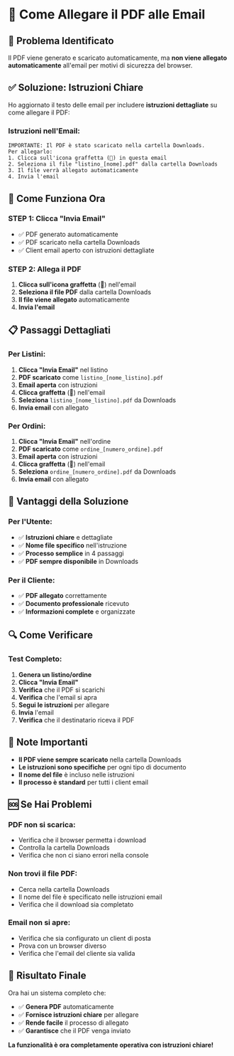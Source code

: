 # 📎 Come Allegare il PDF alle Email

## 🚨 **Problema Identificato**

Il PDF viene generato e scaricato automaticamente, ma **non viene allegato automaticamente** all'email per motivi di sicurezza del browser.

## ✅ **Soluzione: Istruzioni Chiare**

Ho aggiornato il testo delle email per includere **istruzioni dettagliate** su come allegare il PDF:

### **Istruzioni nell'Email:**
```
IMPORTANTE: Il PDF è stato scaricato nella cartella Downloads.
Per allegarlo:
1. Clicca sull'icona graffetta (📎) in questa email
2. Seleziona il file "listino_[nome].pdf" dalla cartella Downloads
3. Il file verrà allegato automaticamente
4. Invia l'email
```

## 🔧 **Come Funziona Ora**

### **STEP 1: Clicca "Invia Email"**
- ✅ PDF generato automaticamente
- ✅ PDF scaricato nella cartella Downloads
- ✅ Client email aperto con istruzioni dettagliate

### **STEP 2: Allega il PDF**
1. **Clicca sull'icona graffetta** (📎) nell'email
2. **Seleziona il file PDF** dalla cartella Downloads
3. **Il file viene allegato** automaticamente
4. **Invia l'email**

## 📋 **Passaggi Dettagliati**

### **Per Listini:**
1. **Clicca "Invia Email"** nel listino
2. **PDF scaricato** come `listino_[nome_listino].pdf`
3. **Email aperta** con istruzioni
4. **Clicca graffetta** (📎) nell'email
5. **Seleziona** `listino_[nome_listino].pdf` da Downloads
6. **Invia email** con allegato

### **Per Ordini:**
1. **Clicca "Invia Email"** nell'ordine
2. **PDF scaricato** come `ordine_[numero_ordine].pdf`
3. **Email aperta** con istruzioni
4. **Clicca graffetta** (📎) nell'email
5. **Seleziona** `ordine_[numero_ordine].pdf` da Downloads
6. **Invia email** con allegato

## 🎯 **Vantaggi della Soluzione**

### **Per l'Utente:**
- ✅ **Istruzioni chiare** e dettagliate
- ✅ **Nome file specifico** nell'istruzione
- ✅ **Processo semplice** in 4 passaggi
- ✅ **PDF sempre disponibile** in Downloads

### **Per il Cliente:**
- ✅ **PDF allegato** correttamente
- ✅ **Documento professionale** ricevuto
- ✅ **Informazioni complete** e organizzate

## 🔍 **Come Verificare**

### **Test Completo:**
1. **Genera un listino/ordine**
2. **Clicca "Invia Email"**
3. **Verifica** che il PDF si scarichi
4. **Verifica** che l'email si apra
5. **Segui le istruzioni** per allegare
6. **Invia** l'email
7. **Verifica** che il destinatario riceva il PDF

## 📝 **Note Importanti**

- **Il PDF viene sempre scaricato** nella cartella Downloads
- **Le istruzioni sono specifiche** per ogni tipo di documento
- **Il nome del file** è incluso nelle istruzioni
- **Il processo è standard** per tutti i client email

## 🆘 **Se Hai Problemi**

### **PDF non si scarica:**
- Verifica che il browser permetta i download
- Controlla la cartella Downloads
- Verifica che non ci siano errori nella console

### **Non trovi il file PDF:**
- Cerca nella cartella Downloads
- Il nome del file è specificato nelle istruzioni email
- Verifica che il download sia completato

### **Email non si apre:**
- Verifica che sia configurato un client di posta
- Prova con un browser diverso
- Verifica che l'email del cliente sia valida

## 🎉 **Risultato Finale**

Ora hai un sistema completo che:
- ✅ **Genera PDF** automaticamente
- ✅ **Fornisce istruzioni chiare** per allegare
- ✅ **Rende facile** il processo di allegato
- ✅ **Garantisce** che il PDF venga inviato

**La funzionalità è ora completamente operativa con istruzioni chiare!**
